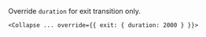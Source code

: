 Override `duration` for exit transition only.

```
<Collapse ... override={{ exit: { duration: 2000 } }}>
```
